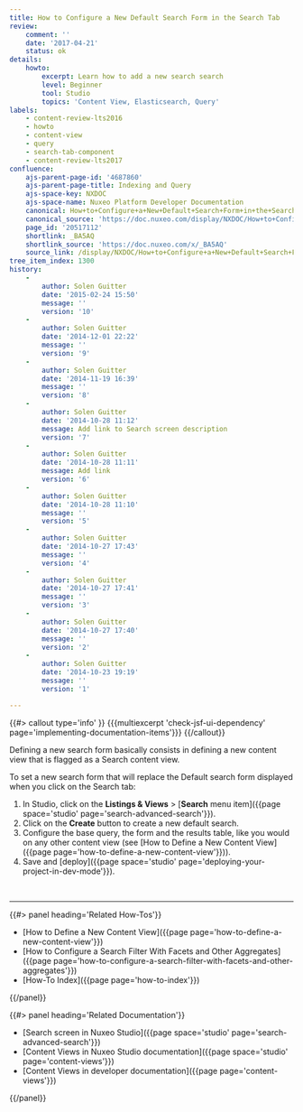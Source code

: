 ```yaml
---
title: How to Configure a New Default Search Form in the Search Tab
review:
    comment: ''
    date: '2017-04-21'
    status: ok
details:
    howto:
        excerpt: Learn how to add a new search search
        level: Beginner
        tool: Studio
        topics: 'Content View, Elasticsearch, Query'
labels:
    - content-review-lts2016
    - howto
    - content-view
    - query
    - search-tab-component
    - content-review-lts2017
confluence:
    ajs-parent-page-id: '4687860'
    ajs-parent-page-title: Indexing and Query
    ajs-space-key: NXDOC
    ajs-space-name: Nuxeo Platform Developer Documentation
    canonical: How+to+Configure+a+New+Default+Search+Form+in+the+Search+Tab
    canonical_source: 'https://doc.nuxeo.com/display/NXDOC/How+to+Configure+a+New+Default+Search+Form+in+the+Search+Tab'
    page_id: '20517112'
    shortlink: _BA5AQ
    shortlink_source: 'https://doc.nuxeo.com/x/_BA5AQ'
    source_link: /display/NXDOC/How+to+Configure+a+New+Default+Search+Form+in+the+Search+Tab
tree_item_index: 1300
history:
    - 
        author: Solen Guitter
        date: '2015-02-24 15:50'
        message: ''
        version: '10'
    - 
        author: Solen Guitter
        date: '2014-12-01 22:22'
        message: ''
        version: '9'
    - 
        author: Solen Guitter
        date: '2014-11-19 16:39'
        message: ''
        version: '8'
    - 
        author: Solen Guitter
        date: '2014-10-28 11:12'
        message: Add link to Search screen description
        version: '7'
    - 
        author: Solen Guitter
        date: '2014-10-28 11:11'
        message: Add link
        version: '6'
    - 
        author: Solen Guitter
        date: '2014-10-28 11:10'
        message: ''
        version: '5'
    - 
        author: Solen Guitter
        date: '2014-10-27 17:43'
        message: ''
        version: '4'
    - 
        author: Solen Guitter
        date: '2014-10-27 17:41'
        message: ''
        version: '3'
    - 
        author: Solen Guitter
        date: '2014-10-27 17:40'
        message: ''
        version: '2'
    - 
        author: Solen Guitter
        date: '2014-10-23 19:19'
        message: ''
        version: '1'

---
```

{{#> callout type='info' }}
{{{multiexcerpt 'check-jsf-ui-dependency' page='implementing-documentation-items'}}}
{{/callout}}

Defining a new search form basically consists in defining a new content view that is flagged as a Search content view.

To set a new search form that will replace the Default search form displayed when you click on the Search tab:

1.  In Studio, click on the **Listings & Views** > [**Search** menu item]({{page space='studio' page='search-advanced-search'}}).
2.  Click on the **Create** button to create a new default search.
3.  Configure the base query, the form and the results table, like you would on any other content view (see [How to Define a New Content View]({{page page='how-to-define-a-new-content-view'}})).
4.  Save and [deploy]({{page space='studio' page='deploying-your-project-in-dev-mode'}}).

&nbsp;

* * *

<div class="row" data-equalizer data-equalize-on="medium"><div class="column medium-6">{{#> panel heading='Related How-Tos'}}

- [How to Define a New Content View]({{page page='how-to-define-a-new-content-view'}})
- [How to Configure a Search Filter With Facets and Other Aggregates]({{page page='how-to-configure-a-search-filter-with-facets-and-other-aggregates'}})
- [How-To Index]({{page page='how-to-index'}})

{{/panel}}</div><div class="column medium-6">{{#> panel heading='Related Documentation'}}

- [Search screen in Nuxeo Studio]({{page space='studio' page='search-advanced-search'}})
- [Content Views in Nuxeo Studio documentation]({{page space='studio' page='content-views'}})
- [Content Views in developer documentation]({{page page='content-views'}})

{{/panel}}</div></div>
